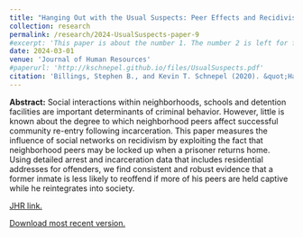```yaml
---
title: "Hanging Out with the Usual Suspects: Peer Effects and Recidivism"
collection: research
permalink: /research/2024-UsualSuspects-paper-9
#excerpt: 'This paper is about the number 1. The number 2 is left for future work.'
date: 2024-03-01
venue: 'Journal of Human Resources' 
#paperurl: 'http://kschnepel.github.io/files/UsualSuspects.pdf'
citation: 'Billings, Stephen B., and Kevin T. Schnepel (2020). &quot;Hanging Out with the Usual Suspects: Peer Effects and Recidivism.&quot; <i>Journal of Human Resources</i>. 59(2): 1758-1788.'
---
```


**Abstract:** Social interactions within neighborhoods, schools and detention facilities are important
determinants of criminal behavior. However, little is known about the degree to which
neighborhood peers affect successful community re-entry following incarceration. This
paper measures the influence of social networks on recidivism by exploiting the fact that
neighborhood peers may be locked up when a prisoner returns home. Using detailed
arrest and incarceration data that includes residential addresses for offenders, we find
consistent and robust evidence that a former inmate is less likely to reoffend if more of
his peers are held captive while he reintegrates into society.

[JHR link.](http://jhr.uwpress.org/content/early/2020/10/02/jhr.58.1.0819-10353R2.abstract)

[Download most recent version.](http://kschnepel.github.io/files/UsualSuspects.pdf) 
